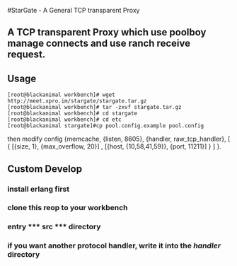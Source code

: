 #StarGate - A General TCP transparent Proxy 

## A TCP transparent Proxy which use poolboy manage connects and use ranch receive request.

## Usage
```erl-sh
[root@blackanimal workbench]# wget http://meet.xpro.im/stargate/stargate.tar.gz
[root@blackanimal workbench]# tar -zxvf stargate.tar.gz
[root@blackanimal workbench]# cd stargate
[root@blackanimal workbench]# cd etc
[root@blackanimal stargate]#cp pool.config.example pool.config
```
then modify config
{memcache, {listen, 8605}, {handler, raw_tcp_handler},
    [
          {
            [{size, 1}, {max_overflow, 20}]
          , [{host, {10,58,41,59}}, {port, 11211}]
        }
    ]
}.


## Custom Develop

### install erlang first

### clone this reop to your workbench

### entry *** src *** directory 

### if you want another protocol handler, write it into the ***handler*** directory


